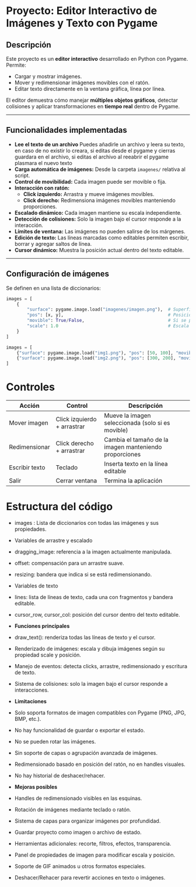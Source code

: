 ﻿# Proyecto: Editor Interactivo de Imágenes y Texto con Pygame

## Descripción

Este proyecto es un **editor interactivo** desarrollado en Python con Pygame. Permite:

- Cargar y mostrar imágenes.
- Mover y redimensionar imágenes movibles con el ratón.
- Editar texto directamente en la ventana gráfica, línea por línea.

El editor demuestra cómo manejar **múltiples objetos gráficos**, detectar colisiones y aplicar transformaciones en **tiempo real** dentro de Pygame.

---

## Funcionalidades implementadas
- **Lee el texto de un archivo** Puedes añadirle un archivo y leera su texto, en caso de no existir lo creara, si editas desde el pygame y cierras guardara en el archivo, si editas el archivo al reeabrir el pygame plasmara el nuevo texto
- **Carga automática de imágenes:** Desde la carpeta `imagenes/` relativa al script.
- **Control de movibilidad:** Cada imagen puede ser movible o fija.
- **Interacción con ratón:**
  - **Click izquierdo:** Arrastra y mueve imágenes movibles.
  - **Click derecho:** Redimensiona imágenes movibles manteniendo proporciones.
- **Escalado dinámico:** Cada imagen mantiene su escala independiente.
- **Detección de colisiones:** Solo la imagen bajo el cursor responde a la interacción.
- **Límites de ventana:** Las imágenes no pueden salirse de los márgenes.
- **Edición de texto:** Las líneas marcadas como editables permiten escribir, borrar y agregar saltos de línea.
- **Cursor dinámico:** Muestra la posición actual dentro del texto editable.

---

## Configuración de imágenes

Se definen en una lista de diccionarios:

```python
images = [
    {
        "surface": pygame.image.load("imagenes/imagen.png"),  # Superficie de Pygame
        "pos": [x, y],                                        # Posición en pantalla
        "movible": True/False,                                # Si se puede mover/redimensionar
        "scale": 1.0                                          # Escala (1 = tamaño original)
    }
]
```
```python
images = [
    {"surface": pygame.image.load("img1.png"), "pos": [50, 100], "movible": False, "scale": 0.5},
    {"surface": pygame.image.load("img2.png"), "pos": [300, 200], "movible": True, "scale": 0.5},
]
```

# Controles 
| Acción         | Control                     | Descripción                                            |
| -------------- | --------------------------- | ------------------------------------------------------ |
| Mover imagen   | Click izquierdo + arrastrar | Mueve la imagen seleccionada (solo si es movible)      |
| Redimensionar  | Click derecho + arrastrar   | Cambia el tamaño de la imagen manteniendo proporciones |
| Escribir texto | Teclado                     | Inserta texto en la línea editable                     |
| Salir          | Cerrar ventana              | Termina la aplicación                                  |

# Estructura del código

 - images : Lista de diccionarios con todas las imágenes y sus propiedades.

 - Variables de arrastre y escalado

 - dragging_image: referencia a la imagen actualmente manipulada.

 - offset: compensación para un arrastre suave.

- resizing: bandera que indica si se está redimensionando.

- Variables de texto

- lines: lista de líneas de texto, cada una con fragmentos y bandera editable.

- cursor_row, cursor_col: posición del cursor dentro del texto editable.

- **Funciones principales**

- draw_text(): renderiza todas las líneas de texto y el cursor.

- Renderizado de imágenes: escala y dibuja imágenes según su propiedad scale y posición.

- Manejo de eventos: detecta clicks, arrastre, redimensionado y escritura de texto.

- Sistema de colisiones: solo la imagen bajo el cursor responde a interacciones.

- **Limitaciones**

- Solo soporta formatos de imagen compatibles con Pygame (PNG, JPG, BMP, etc.).

- No hay funcionalidad de guardar o exportar el estado.

- No se pueden rotar las imágenes.

- Sin soporte de capas o agrupación avanzada de imágenes.

- Redimensionado basado en posición del ratón, no en handles visuales.

- No hay historial de deshacer/rehacer.

- **Mejoras posibles**

- Handles de redimensionado visibles en las esquinas.

- Rotación de imágenes mediante teclado o ratón.

- Sistema de capas para organizar imágenes por profundidad.

- Guardar proyecto como imagen o archivo de estado.

- Herramientas adicionales: recorte, filtros, efectos, transparencia.

- Panel de propiedades de imagen para modificar escala y posición.

- Soporte de GIF animados u otros formatos especiales.

- Deshacer/Rehacer para revertir acciones en texto o imágenes.